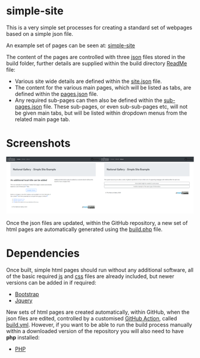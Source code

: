 # simple-site

This is a very simple set processes for creating a standard set of webpages based on a simple json file. 

An example set of pages can be seen at: [simple-site](https://jpadfield.github.io/simple-site/)

The content of the pages are controlled with three [json](https://en.wikipedia.org/wiki/JSON) files stored in the build folder, further details are supplied within the build directory [ReadMe](./build/README.md) file:

* Various site wide details are defined within the [site.json](./build/site.json) file.
* The content for the various main pages, which will be listed as tabs, are defined within the [pages.json](./build/pages.json) file.
* Any required sub-pages can then also be defined within the [sub-pages.json](./build/sub-pages.json) file. These sub-pages, or even sub-sub-pages etc, will not be given main tabs, but will be listed within dropdown menus from the related main page tab.

# Screenshots 
<img src="./docs/graphics/example screenshot 01.png" width="50%" alt="Example Screenshot"><img src="./docs/graphics/example screenshot 02.png" width="50%" alt="Example Screenshot">

Once the json files are updated, within the GitHub repository, a new set of html pages are automatically generated using the [build.php](build/build/php) file.

# Dependencies

Once built, simple html pages should run without any additional software, all of the basic required [js](https://en.wikipedia.org/wiki/JavaScript) and [css](https://en.wikipedia.org/wiki/Cascading_Style_Sheets) files are already included, but newer versions can be added in if required:
* [Bootstrap](https://getbootstrap.com/)
* [Jquery](https://jquery.com/)

New sets of html pages are created automatically, within GitHub, when the json files are edited, controlled by a customised [GitHub Action](https://help.github.com/en/actions), called [build.yml](.github/workflows/build.yml). However, if you want to be able to run the build process manually within a downloaded version of the repository you will also need to have **php** installed:
* [PHP](https://en.wikipedia.org/wiki/PHP)
